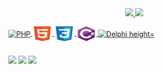 <div align="center">
  <a href="https://github.com/FabianoAragao">
  <img height="180em" src="https://github-readme-stats.vercel.app/api?username=FabianoAragao&show_icons=true&theme=dracula&include_all_commits=true&count_private=true"/>
  <img height="180em" src="https://github-readme-stats.vercel.app/api/top-langs/?username=FabianoAragao&layout=compact&langs_count=7&theme=dracula"/>
</div>
  <div style="display: inline_block"><br>
  <img align="center" alt="PHP" height="30" width="40" src="https://www.php.net//images/logos/new-php-logo.svg">
  <img align="center" alt="HTML" height="30" width="40" src="https://raw.githubusercontent.com/devicons/devicon/master/icons/html5/html5-original.svg">
  <img align="center" alt="CSS" height="30" width="40" src="https://raw.githubusercontent.com/devicons/devicon/master/icons/css3/css3-original.svg">
  <img align="center" alt="Csharp" height="30" width="40" src="https://raw.githubusercontent.com/devicons/devicon/master/icons/csharp/csharp-original.svg">
  <img align="center" alt="Delphi height="30" width="30" src="https://www.embarcadero.com/images/logos/delphi-logo-1024.png">
</div>
                                                                                                                            
##
 
<div> 
 <a href="https://discord.gg/FabianoAragao#3812" target="_blank"><img src="https://img.shields.io/badge/Discord-7289DA?style=for-the-badge&logo=discord&logoColor=white" target="_blank"></a> 
  <a href = "mailto:dev.fabianoaragao@gmail.com"><img src="https://img.shields.io/badge/-Gmail-%23333?style=for-the-badge&logo=gmail&logoColor=white" target="_blank"></a>
  <a href="https://www.linkedin.com/in/fabianoaragao/" target="_blank"><img src="https://img.shields.io/badge/-LinkedIn-%230077B5?style=for-the-badge&logo=linkedin&logoColor=white" target="_blank"></a> 
 
</div>
